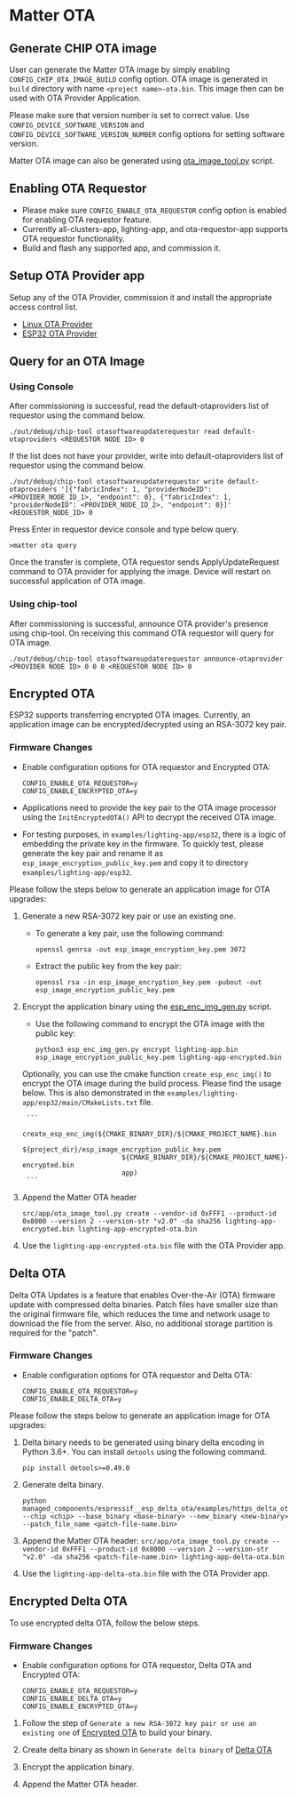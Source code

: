 # Matter OTA

## Generate CHIP OTA image

User can generate the Matter OTA image by simply enabling
`CONFIG_CHIP_OTA_IMAGE_BUILD` config option. OTA image is generated in `build`
directory with name `<project name>-ota.bin`. This image then can be used with
OTA Provider Application.

Please make sure that version number is set to correct value. Use
`CONFIG_DEVICE_SOFTWARE_VERSION` and `CONFIG_DEVICE_SOFTWARE_VERSION_NUMBER`
config options for setting software version.

Matter OTA image can also be generated using
[ota_image_tool.py](https://github.com/project-chip/connectedhomeip/blob/master/src/app/ota_image_tool.py)
script.

## Enabling OTA Requestor

-   Please make sure `CONFIG_ENABLE_OTA_REQUESTOR` config option is enabled for
    enabling OTA requestor feature.
-   Currently all-clusters-app, lighting-app, and ota-requestor-app supports OTA
    requestor functionality.
-   Build and flash any supported app, and commission it.

## Setup OTA Provider app

Setup any of the OTA Provider, commission it and install the appropriate access
control list.

-   [Linux OTA Provider](../../../examples/ota-provider-app/linux)
-   [ESP32 OTA Provider](../../../examples/ota-provider-app/esp32)

## Query for an OTA Image

### Using Console

After commissioning is successful, read the default-otaproviders list of
requestor using the command below.

```
./out/debug/chip-tool otasoftwareupdaterequestor read default-otaproviders <REQUESTOR NODE ID> 0
```

If the list does not have your provider, write into default-otaproviders list of
requestor using the command below.

```
./out/debug/chip-tool otasoftwareupdaterequestor write default-otaproviders '[{"fabricIndex": 1, "providerNodeID": <PROVIDER_NODE_ID_1>, "endpoint": 0}, {"fabricIndex": 1, "providerNodeID": <PROVIDER_NODE_ID_2>, "endpoint": 0}]' <REQUESTOR_NODE_ID> 0
```

Press Enter in requestor device console and type below query.

```
>matter ota query
```

Once the transfer is complete, OTA requestor sends ApplyUpdateRequest command to
OTA provider for applying the image. Device will restart on successful
application of OTA image.

### Using chip-tool

After commissioning is successful, announce OTA provider's presence using
chip-tool. On receiving this command OTA requestor will query for OTA image.

```
./out/debug/chip-tool otasoftwareupdaterequestor announce-otaprovider <PROVIDER NODE ID> 0 0 0 <REQUESTOR NODE ID> 0
```

## Encrypted OTA

ESP32 supports transferring encrypted OTA images. Currently, an application
image can be encrypted/decrypted using an RSA-3072 key pair.

### Firmware Changes

-   Enable configuration options for OTA requestor and Encrypted OTA:

    ```
    CONFIG_ENABLE_OTA_REQUESTOR=y
    CONFIG_ENABLE_ENCRYPTED_OTA=y
    ```

-   Applications need to provide the key pair to the OTA image processor using
    the `InitEncryptedOTA()` API to decrypt the received OTA image.

-   For testing purposes, in `examples/lighting-app/esp32`, there is a logic of
    embedding the private key in the firmware. To quickly test, please generate
    the key pair and rename it as `esp_image_encryption_public_key.pem` and copy
    it to directory `examples/lighting-app/esp32`.

Please follow the steps below to generate an application image for OTA upgrades:

1.  Generate a new RSA-3072 key pair or use an existing one.

    -   To generate a key pair, use the following command:

        ```
        openssl genrsa -out esp_image_encryption_key.pem 3072
        ```

    -   Extract the public key from the key pair:
        ```
        openssl rsa -in esp_image_encryption_key.pem -pubout -out esp_image_encryption_public_key.pem
        ```

2.  Encrypt the application binary using the
    [esp_enc_img_gen.py](https://github.com/espressif/idf-extra-components/blob/master/esp_encrypted_img/tools/esp_enc_img_gen.py)
    script.

    -   Use the following command to encrypt the OTA image with the public key:

        ```
        python3 esp_enc_img_gen.py encrypt lighting-app.bin esp_image_encryption_public_key.pem lighting-app-encrypted.bin
        ```

    Optionally, you can use the cmake function `create_esp_enc_img()` to encrypt
    the OTA image during the build process. Please find the usage below. This is
    also demonstrated in the `examples/lighting-app/esp32/main/CMakeLists.txt`
    file.

         ```
             create_esp_enc_img(${CMAKE_BINARY_DIR}/${CMAKE_PROJECT_NAME}.bin
                                 ${project_dir}/esp_image_encryption_public_key.pem
                                 ${CMAKE_BINARY_DIR}/${CMAKE_PROJECT_NAME}-encrypted.bin
                                 app)
         ```

3.  Append the Matter OTA header

    ```
    src/app/ota_image_tool.py create --vendor-id 0xFFF1 --product-id 0x8000 --version 2 --version-str "v2.0" -da sha256 lighting-app-encrypted.bin lighting-app-encrypted-ota.bin
    ```

4.  Use the `lighting-app-encrypted-ota.bin` file with the OTA Provider app.

## Delta OTA

Delta OTA Updates is a feature that enables Over-the-Air (OTA) firmware update
with compressed delta binaries. Patch files have smaller size than the original
firmware file, which reduces the time and network usage to download the file
from the server. Also, no additional storage partition is required for the
"patch".

### Firmware Changes

-   Enable configuration options for OTA requestor and Delta OTA:

    ```
    CONFIG_ENABLE_OTA_REQUESTOR=y
    CONFIG_ENABLE_DELTA_OTA=y
    ```

Please follow the steps below to generate an application image for OTA upgrades:

1. Delta binary needs to be generated using binary delta encoding in Python
   3.6+. You can install `detools` using the following command.

    ```
    pip install detools>=0.49.0
    ```

2. Generate delta binary.

    ```
    python managed_components/espressif__esp_delta_ota/examples/https_delta_ota/tools/esp_delta_ota_patch_gen.py --chip <chip> --base_binary <base-binary> --new_binary <new-binary> --patch_file_name <patch-file-name.bin>
    ```

3. Append the Matter OTA header:
   `src/app/ota_image_tool.py create --vendor-id 0xFFF1 --product-id 0x8000 --version 2 --version-str "v2.0" -da sha256 <patch-file-name.bin> lighting-app-delta-ota.bin`

4. Use the `lighting-app-delta-ota.bin` file with the OTA Provider app.

## Encrypted Delta OTA

To use encrypted delta OTA, follow the below steps.

### Firmware Changes

-   Enable configuration options for OTA requestor, Delta OTA and Encrypted OTA:

    ```
    CONFIG_ENABLE_OTA_REQUESTOR=y
    CONFIG_ENABLE_DELTA_OTA=y
    CONFIG_ENABLE_ENCRYPTED_OTA=y
    ```

1. Follow the step of `Generate a new RSA-3072 key pair or use an existing one`
   of
   [Encrypted OTA](https://github.com/project-chip/connectedhomeip/blob/master/docs/guides/esp32/ota.md#encrypted-ota)
   to build your binary.

2. Create delta binary as shown in `Generate delta binary` of
   [Delta OTA](https://github.com/project-chip/connectedhomeip/blob/master/docs/guides/esp32/ota.md#delta-ota)

3. Encrypt the application binary.

4. Append the Matter OTA header.
